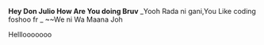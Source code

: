 **Hey Don Julio How Are You doing Bruv** _Yooh Rada ni gani,You Like coding foshoo fr
_ ~~We ni Wa Maana Joh

Helllooooooo